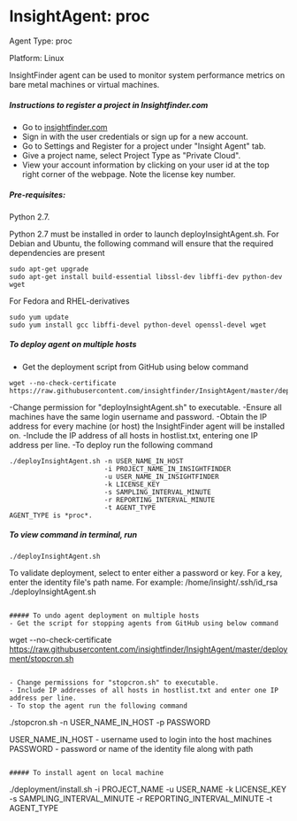 # InsightAgent: proc
Agent Type: proc

Platform: Linux

InsightFinder agent can be used to monitor system performance metrics on bare metal machines or virtual machines.

##### Instructions to register a project in Insightfinder.com
- Go to [insightfinder.com](https://insightfinder.com/)
- Sign in with the user credentials or sign up for a new account.
- Go to Settings and Register for a project under "Insight Agent" tab.
- Give a project name, select Project Type as "Private Cloud".
- View your account information by clicking on your user id at the top right corner of the webpage. Note the license key number.

##### Pre-requisites:
Python 2.7.

Python 2.7 must be installed in order to launch deployInsightAgent.sh. For Debian and Ubuntu, the following command will ensure that the required dependencies are present
```
sudo apt-get upgrade
sudo apt-get install build-essential libssl-dev libffi-dev python-dev wget
```
For Fedora and RHEL-derivatives
```
sudo yum update
sudo yum install gcc libffi-devel python-devel openssl-devel wget
```

##### To deploy agent on multiple hosts

- Get the deployment script from GitHub using below command
```
wget --no-check-certificate https://raw.githubusercontent.com/insightfinder/InsightAgent/master/deployment/deployInsightAgent.sh
```
-Change permission for "deployInsightAgent.sh" to executable.
-Ensure all machines have the same login username and password.
-Obtain the IP address for every machine (or host) the InsightFinder agent will be installed on.
-Include the IP address of all hosts in hostlist.txt, entering one IP address per line.
-To deploy run the following command
```
./deployInsightAgent.sh -n USER_NAME_IN_HOST
                        -i PROJECT_NAME_IN_INSIGHTFINDER
                        -u USER_NAME_IN_INSIGHTFINDER
                        -k LICENSE_KEY
                        -s SAMPLING_INTERVAL_MINUTE
                        -r REPORTING_INTERVAL_MINUTE
                        -t AGENT_TYPE
AGENT_TYPE is *proc*.
```
##### To view command in terminal, run
```
./deployInsightAgent.sh
```

To validate deployment, select to enter either a password or key. For a key, enter the identity file's path name. For example: /home/insight/.ssh/id_rsa
./deployInsightAgent.sh
```

##### To undo agent deployment on multiple hosts
- Get the script for stopping agents from GitHub using below command
```
wget --no-check-certificate https://raw.githubusercontent.com/insightfinder/InsightAgent/master/deployment/stopcron.sh
```

- Change permissions for "stopcron.sh" to executable.
- Include IP addresses of all hosts in hostlist.txt and enter one IP address per line.
- To stop the agent run the following command
```
./stopcron.sh -n USER_NAME_IN_HOST -p PASSWORD

USER_NAME_IN_HOST - username used to login into the host machines
PASSWORD - password or name of the identity file along with path
```

##### To install agent on local machine
```
./deployment/install.sh -i PROJECT_NAME -u USER_NAME -k LICENSE_KEY -s SAMPLING_INTERVAL_MINUTE -r REPORTING_INTERVAL_MINUTE -t AGENT_TYPE
```

